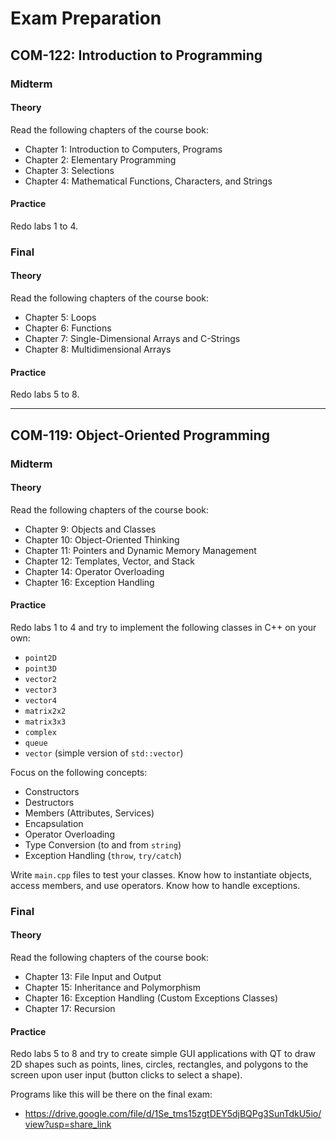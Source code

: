 # Exam Preparation

## COM-122: Introduction to Programming

### Midterm

#### Theory

Read the following chapters of the course book:

* Chapter 1: Introduction to Computers, Programs
* Chapter 2: Elementary Programming
* Chapter 3: Selections
* Chapter 4: Mathematical Functions, Characters, and Strings

#### Practice

Redo labs 1 to 4.

### Final

#### Theory

Read the following chapters of the course book:

* Chapter 5: Loops
* Chapter 6: Functions
* Chapter 7: Single-Dimensional Arrays and C-Strings
* Chapter 8: Multidimensional Arrays

#### Practice

Redo labs 5 to 8.

---

## COM-119: Object-Oriented Programming

### Midterm

#### Theory

Read the following chapters of the course book:

* Chapter 9: Objects and Classes
* Chapter 10: Object-Oriented Thinking
* Chapter 11: Pointers and Dynamic Memory Management
* Chapter 12: Templates, Vector, and Stack
* Chapter 14: Operator Overloading
* Chapter 16: Exception Handling

#### Practice

Redo labs 1 to 4 and try to implement the following classes in C++ on your own:

* `point2D`
* `point3D`
* `vector2`
* `vector3`
* `vector4`
* `matrix2x2`
* `matrix3x3`
* `complex`
* `queue`
* `vector` (simple version of `std::vector`)

Focus on the following concepts:

* Constructors
* Destructors
* Members (Attributes, Services)
* Encapsulation
* Operator Overloading
* Type Conversion (to and from `string`)
* Exception Handling (`throw`, `try/catch`)

Write `main.cpp` files to test your classes. Know how to instantiate objects, access members, and use operators. Know how to handle exceptions.

### Final

#### Theory

Read the following chapters of the course book:

* Chapter 13: File Input and Output
* Chapter 15: Inheritance and Polymorphism
* Chapter 16: Exception Handling (Custom Exceptions Classes)
* Chapter 17: Recursion

#### Practice

Redo labs 5 to 8 and try to create simple GUI applications with QT to draw 2D shapes such as points, lines, circles, rectangles, and polygons to the screen upon user input (button clicks to select a shape).

Programs like this will be there on the final exam:

* <https://drive.google.com/file/d/1Se_tms15zgtDEY5djBQPg3SunTdkU5io/view?usp=share_link>
